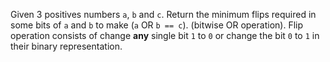 Given 3 positives numbers `a`, `b` and `c`. Return the minimum flips required in some bits of `a` and `b` to make (`a` OR `b == c`). (bitwise OR operation). Flip operation consists of change **any** single bit `1` to `0` or change the bit `0` to `1` in their binary representation.